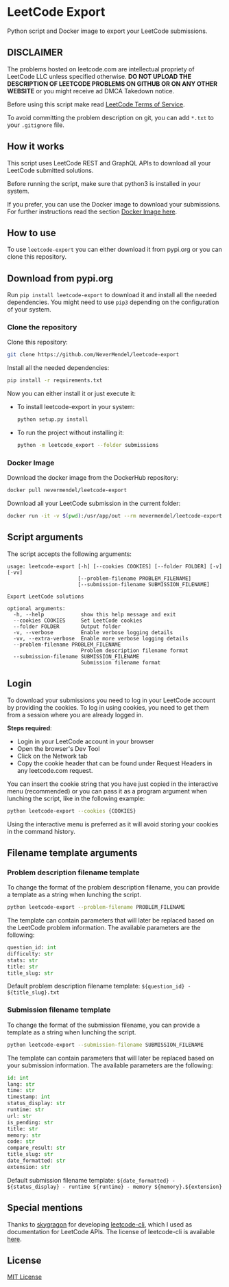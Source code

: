 # LeetCode Export

Python script and Docker image to export your LeetCode submissions.

## DISCLAIMER

The problems hosted on leetcode.com are intellectual propriety of LeetCode LLC unless specified otherwise. **DO NOT
UPLOAD THE DESCRIPTION OF LEETCODE PROBLEMS ON GITHUB OR ON ANY OTHER WEBSITE** or you might receive ad DMCA Takedown
notice.

Before using this script make read [LeetCode Terms of Service](https://leetcode.com/terms/).

To avoid committing the problem description on git, you can add `*.txt` to your `.gitignore` file.

## How it works

This script uses LeetCode REST and GraphQL APIs to download all your LeetCode submitted solutions.

Before running the script, make sure that python3 is installed in your system.

If you prefer, you can use the Docker image to download your submissions. For further instructions read the
section [Docker Image here](#docker-image).

## How to use

To use `leetcode-export` you can either download it from pypi.org or you can clone this repository.

## Download from pypi.org

Run `pip install leetcode-export` to download it and install all the needed dependencies. You might need to use `pip3`
depending on the configuration of your system.

### Clone the repository

Clone this repository:

```bash
git clone https://github.com/NeverMendel/leetcode-export
```

Install all the needed dependencies:

```bash
pip install -r requirements.txt
```

Now you can either install it or just execute it:

- To install leetcode-export in your system:
    ```bash
    python setup.py install
    ```

- To run the project without installing it:
    ```bash
    python -m leetcode_export --folder submissions
    ```

### Docker Image

Download the docker image from the DockerHub repository:

```bash
docker pull nevermendel/leetcode-export
```

Download all your LeetCode submission in the current folder:

```bash
docker run -it -v $(pwd):/usr/app/out --rm nevermendel/leetcode-export
```

## Script arguments

The script accepts the following arguments:

```
usage: leetcode-export [-h] [--cookies COOKIES] [--folder FOLDER] [-v] [-vv]
                       [--problem-filename PROBLEM_FILENAME]
                       [--submission-filename SUBMISSION_FILENAME]

Export LeetCode solutions

optional arguments:
  -h, --help            show this help message and exit
  --cookies COOKIES     Set LeetCode cookies
  --folder FOLDER       Output folder
  -v, --verbose         Enable verbose logging details
  -vv, --extra-verbose  Enable more verbose logging details
  --problem-filename PROBLEM_FILENAME
                        Problem description filename format
  --submission-filename SUBMISSION_FILENAME
                        Submission filename format
```

## Login

To download your submissions you need to log in your LeetCode account by providing the cookies. To log in using cookies,
you need to get them from a session where you are already logged in.

**Steps required**: 
- Login in your LeetCode account in your browser
- Open the browser's Dev Tool
- Click on the Network tab
- Copy the cookie header that can be found under Request Headers in any leetcode.com request.

You can insert the cookie string that you have just copied in the interactive menu (recommended) or you can pass it as a
program argument when lunching the script, like in the following example:

```bash
python leetcode-export --cookies {COOKIES}
```

Using the interactive menu is preferred as it will avoid storing your cookies in the command history.

## Filename template arguments

### Problem description filename template

To change the format of the problem description filename, you can provide a template as a string when lunching the
script.

```bash
python leetcode-export --problem-filename PROBLEM_FILENAME
```

The template can contain parameters that will later be replaced based on the LeetCode problem information. The available
parameters are the following:

```python
question_id: int
difficulty: str
stats: str
title: str
title_slug: str
```

Default problem description filename template: `${question_id} - ${title_slug}.txt`

### Submission filename template

To change the format of the submission filename, you can provide a template as a string when lunching the script.

```bash
python leetcode-export --submission-filename SUBMISSION_FILENAME
```

The template can contain parameters that will later be replaced based on your submission information. The available
parameters are the following:

```python
id: int
lang: str
time: str
timestamp: int
status_display: str
runtime: str
url: str
is_pending: str
title: str
memory: str
code: str
compare_result: str
title_slug: str
date_formatted: str
extension: str
```


Default submission filename
template: `${date_formatted} - ${status_display} - runtime ${runtime} - memory ${memory}.${extension}`

## Special mentions

Thanks to [skygragon](https://github.com/skygragon) for
developing [leetcode-cli](https://github.com/skygragon/leetcode-cli), which I used as documentation for LeetCode APIs.
The license of leetcode-cli is available [here](https://github.com/skygragon/leetcode-cli/blob/master/LICENSE).

## License

[MIT License](LICENSE)